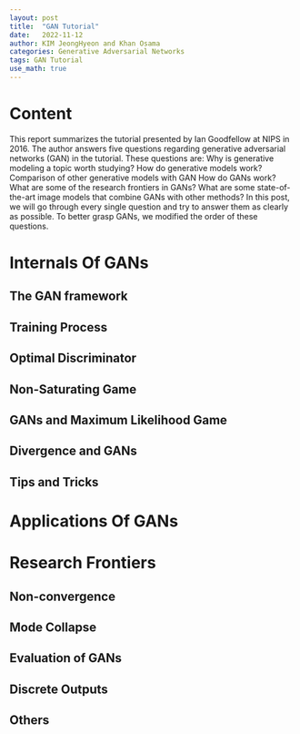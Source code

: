 ```yaml
---
layout: post
title:  "GAN Tutorial"
date:   2022-11-12
author: KIM JeongHyeon and Khan Osama
categories: Generative Adversarial Networks
tags: GAN Tutorial
use_math: true
---
```


# Content
This report summarizes the tutorial presented by Ian Goodfellow at NIPS in 2016. The author answers five questions regarding generative adversarial networks (GAN) in the tutorial. These questions are:
Why is generative modeling a topic worth studying?
How do generative models work? Comparison of other generative models with GAN
How do GANs work?
What are some of the research frontiers in GANs?
What are some state-of-the-art image models that combine GANs with other methods?
In this post, we will go through every single question and try to answer them as clearly as possible. To better grasp GANs, we modified the order of these questions.


# Internals Of GANs

## The GAN framework

## Training Process

## Optimal Discriminator 

## Non-Saturating Game

## GANs and Maximum Likelihood Game

## Divergence and GANs

## Tips and Tricks

# Applications Of GANs

# Research Frontiers

## Non-convergence

## Mode Collapse

## Evaluation of GANs

## Discrete Outputs

## Others



